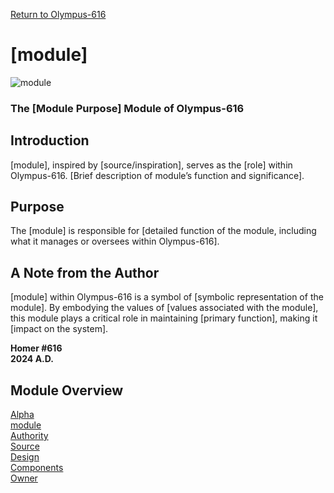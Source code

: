 [Return to Olympus-616](../olympus-616/olympus.start.md)

# [module]
![module](./[module].avatar.png)

### The [Module Purpose] Module of Olympus-616

## Introduction
[module], inspired by [source/inspiration], serves as the [role] within Olympus-616. [Brief description of module’s function and significance].

## Purpose
The [module] is responsible for [detailed function of the module, including what it manages or oversees within Olympus-616].

## A Note from the Author
[module] within Olympus-616 is a symbol of [symbolic representation of the module]. By embodying the values of [values associated with the module], this module plays a critical role in maintaining [primary function], making it [impact on the system].

**Homer #616  
2024 A.D.**

## Module Overview
[Alpha](../../README.md)  
[module](README.md)  
[Authority](../zeus/zeus.components.md)  
[Source](../[module]/[module].source.md)  
[Design](../[module]/[module].design.md)  
[Components](../[module]/[module].components.md)  
[Owner](https://github.com/alchemisthomer)
